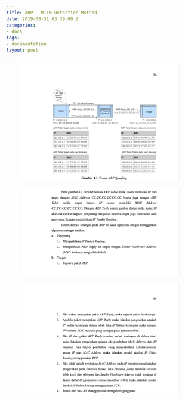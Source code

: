 ```yaml
---
title: ARP - MITM Detection Method
date: 2019-08-31 03:39:00 Z
categories:
- docs
tags:
- documentation
layout: post
---
```


<figure class="aligncenter">
    <img src="uploads/2019-08-31-arp-mitm-detaction-method-1.png" />
</figure>

<figure class="aligncenter">
    <img src="uploads/2019-08-31-arp-mitm-detaction-method-2.png" />
</figure>

<figure class="aligncenter">
    <img src="uploads/2019-08-31-arp-mitm-detaction-method-3.png" />
</figure>
